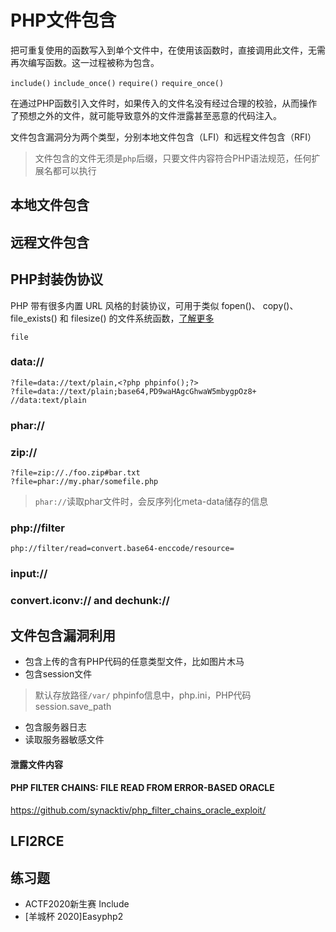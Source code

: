 # PHP文件包含

把可重复使用的函数写入到单个文件中，在使用该函数时，直接调用此文件，无需再次编写函数。这一过程被称为包含。

`include()`
`include_once()`
`require()`
`require_once()`

在通过PHP函数引入文件时，如果传入的文件名没有经过合理的校验，从而操作了预想之外的文件，就可能导致意外的文件泄露甚至恶意的代码注入。

文件包含漏洞分为两个类型，分别本地文件包含（LFI）和远程文件包含（RFI）

> 文件包含的文件无须是`php`后缀，只要文件内容符合PHP语法规范，任何扩展名都可以执行

## 本地文件包含
## 远程文件包含

## PHP封装伪协议

PHP 带有很多内置 URL 风格的封装协议，可用于类似 fopen()、 copy()、 file_exists() 和 filesize() 的文件系统函数，[了解更多](https://www.php.net/manual/zh/wrappers.php)

`file`

### data://

```
?file=data://text/plain,<?php phpinfo();?>
?file=data://text/plain;base64,PD9waHAgcGhwaW5mbygpOz8+
//data:text/plain
```

### phar://
### zip://

```
?file=zip://./foo.zip#bar.txt
?file=phar://my.phar/somefile.php
```
> `phar://`读取phar文件时，会反序列化meta-data储存的信息

### php://filter

```
php://filter/read=convert.base64-enccode/resource=
```

### input://


### convert.iconv:// and dechunk://

## 文件包含漏洞利用

- 包含上传的含有PHP代码的任意类型文件，比如图片木马
- 包含session文件
> 默认存放路径`/var/`
> phpinfo信息中，php.ini，PHP代码
session.save_path
- 包含服务器日志
- 读取服务器敏感文件




#### 泄露文件内容
#### PHP FILTER CHAINS: FILE READ FROM ERROR-BASED ORACLE
https://github.com/synacktiv/php_filter_chains_oracle_exploit/
## LFI2RCE


## 练习题 

- ACTF2020新生赛 Include
- [羊城杯 2020]Easyphp2